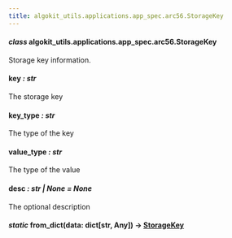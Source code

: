```yaml
---
title: algokit_utils.applications.app_spec.arc56.StorageKey
---
```


#### _class_ algokit_utils.applications.app_spec.arc56.StorageKey

Storage key information.

#### key _: str_

The storage key

#### key_type _: str_

The type of the key

#### value_type _: str_

The type of the value

#### desc _: str | None_ _= None_

The optional description

#### _static_ from_dict(data: dict[str, Any]) → [StorageKey](#algokit_utils.applications.app_spec.arc56.StorageKey)
